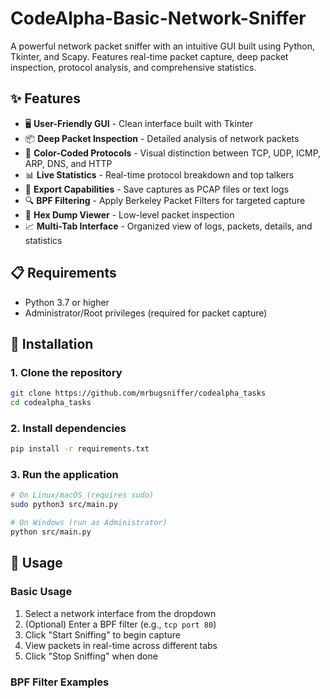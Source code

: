 # CodeAlpha-Basic-Network-Sniffer

A powerful network packet sniffer with an intuitive GUI built using Python, Tkinter, and Scapy. Features real-time packet capture, deep packet inspection, protocol analysis, and comprehensive statistics.


## ✨ Features

- 🖥️ **User-Friendly GUI** - Clean interface built with Tkinter
- 📦 **Deep Packet Inspection** - Detailed analysis of network packets
- 🎨 **Color-Coded Protocols** - Visual distinction between TCP, UDP, ICMP, ARP, DNS, and HTTP
- 📊 **Live Statistics** - Real-time protocol breakdown and top talkers
- 💾 **Export Capabilities** - Save captures as PCAP files or text logs
- 🔍 **BPF Filtering** - Apply Berkeley Packet Filters for targeted capture
- 🔐 **Hex Dump Viewer** - Low-level packet inspection
- 📈 **Multi-Tab Interface** - Organized view of logs, packets, details, and statistics

## 📋 Requirements

- Python 3.7 or higher
- Administrator/Root privileges (required for packet capture)

## 🚀 Installation

### 1. Clone the repository
```bash
git clone https://github.com/mrbugsniffer/codealpha_tasks
cd codealpha_tasks
```

### 2. Install dependencies
```bash
pip install -r requirements.txt
```

### 3. Run the application
```bash
# On Linux/macOS (requires sudo)
sudo python3 src/main.py

# On Windows (run as Administrator)
python src/main.py
```

## 📖 Usage

### Basic Usage
1. Select a network interface from the dropdown
2. (Optional) Enter a BPF filter (e.g., `tcp port 80`)
3. Click "Start Sniffing" to begin capture
4. View packets in real-time across different tabs
5. Click "Stop Sniffing" when done

### BPF Filter Examples
